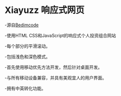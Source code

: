 # Xiayuzz 响应式网页
-源自[Bedimcode](https://www.youtube.com/c/Bedimcode)

-使用HTML CSS和JavaScript的响应式个人投资组合网站

-每个部分的平滑滚动。

-包括浅色和深色模式。

-首先使用移动优先方法开发，然后针对桌面开发。

-与所有移动设备兼容，并具有美观宜人的用户界面。

-拥有中英转化功能。





